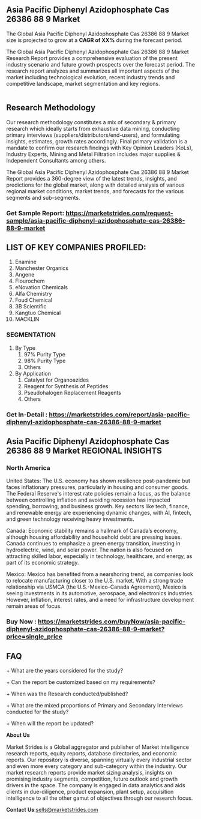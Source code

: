 <h2>Asia Pacific Diphenyl Azidophosphate Cas 26386 88 9 Market</h2>
<p>The Global Asia Pacific Diphenyl Azidophosphate Cas 26386 88 9 Market size is projected to grow at a <strong>CAGR of XX%</strong> during the forecast period.</p>
<p>The Global Asia Pacific Diphenyl Azidophosphate Cas 26386 88 9 Market Research Report provides a comprehensive evaluation of the present industry scenario and future growth prospects over the forecast period. The research report analyzes and summarizes all important aspects of the market including technological evolution, recent industry trends and competitive landscape, market segmentation and key regions.</p>
<p><img alt="" /></p>
<h2>Research Methodology</h2>
<p>Our research methodology constitutes a mix of secondary &amp; primary research which ideally starts from exhaustive data mining, conducting primary interviews (suppliers/distributors/end-users), and formulating insights, estimates, growth rates accordingly. Final primary validation is a mandate to confirm our research findings with Key Opinion Leaders (KoLs), Industry Experts, Mining and Metal Filtration includes major supplies &amp; Independent Consultants among others.</p>
<p>The Global Asia Pacific Diphenyl Azidophosphate Cas 26386 88 9 Market Report provides a 360-degree view of the latest trends, insights, and predictions for the global market, along with detailed analysis of various regional market conditions, market trends, and forecasts for the various segments and sub-segments.</p>
<h3><strong>Get Sample Report: <a href="https://marketstrides.com/request-sample/asia-pacific-diphenyl-azidophosphate-cas-26386-88-9-market">https://marketstrides.com/request-sample/asia-pacific-diphenyl-azidophosphate-cas-26386-88-9-market</a></strong></h3>
<h2>LIST OF KEY COMPANIES PROFILED:</h2>
<ol>
<li>Enamine</li>
<li>Manchester Organics</li>
<li>Angene</li>
<li>Flourochem</li>
<li>eNovation Chemicals</li>
<li>Alfa Chemistry</li>
<li>Foud Chemical</li>
<li>3B Scientific</li>
<li>Kangtuo Chemical</li>
<li>MACKLIN</li>
</ol>
<h3>SEGMENTATION</h3>
<ol>
<li>By Type
<ol>
<li>97% Purity Type</li>
<li>98% Purity Type</li>
<li>Others</li>
</ol>
</li>
<li>By Application
<ol>
<li>Catalyst for Organoazides</li>
<li>Reagent for Synthesis of Peptides</li>
<li>Pseudohalogen Replacement Reagents</li>
<li>Others</li>
</ol>
</li>
</ol>
<h3><strong>Get In-Detail : <a href="https://marketstrides.com/report/asia-pacific-diphenyl-azidophosphate-cas-26386-88-9-market">https://marketstrides.com/report/asia-pacific-diphenyl-azidophosphate-cas-26386-88-9-market</a></strong></h3>
<h2>Asia Pacific Diphenyl Azidophosphate Cas 26386 88 9 Market REGIONAL INSIGHTS</h2>
<h3>North America</h3>
<p>United States: The U.S. economy has shown resilience post-pandemic but faces inflationary pressures, particularly in housing and consumer goods. The Federal Reserve's interest rate policies remain a focus, as the balance between controlling inflation and avoiding recession has impacted spending, borrowing, and business growth. Key sectors like tech, finance, and renewable energy are experiencing dynamic changes, with AI, fintech, and green technology receiving heavy investments.</p>
<p>Canada: Economic stability remains a hallmark of Canada&rsquo;s economy, although housing affordability and household debt are pressing issues. Canada continues to emphasize a green energy transition, investing in hydroelectric, wind, and solar power. The nation is also focused on attracting skilled labor, especially in technology, healthcare, and energy, as part of its economic strategy.</p>
<p>Mexico: Mexico has benefited from a nearshoring trend, as companies look to relocate manufacturing closer to the U.S. market. With a strong trade relationship via USMCA (the U.S.-Mexico-Canada Agreement), Mexico is seeing investments in its automotive, aerospace, and electronics industries. However, inflation, interest rates, and a need for infrastructure development remain areas of focus.</p>
<h3><strong>Buy Now : <a href="https://marketstrides.com/buyNow/asia-pacific-diphenyl-azidophosphate-cas-26386-88-9-market?price=single_price">https://marketstrides.com/buyNow/asia-pacific-diphenyl-azidophosphate-cas-26386-88-9-market?price=single_price</a></strong></h3>
<h2>FAQ</h2>
<p>+ What are the years considered for the study?</p>
<p>+ Can the report be customized based on my requirements?</p>
<p>+ When was the Research conducted/published?</p>
<p>+ What are the mixed proportions of Primary and Secondary Interviews conducted for the study?</p>
<p>+ When will the report be updated?</p>
<p>𝐀𝐛𝐨𝐮𝐭 𝐔𝐬</p>
<p>Market Strides is a Global aggregator and publisher of Market intelligence research reports, equity reports, database directories, and economic reports. Our repository is diverse, spanning virtually every industrial sector and even more every category and sub-category within the industry. Our market research reports provide market sizing analysis, insights on promising industry segments, competition, future outlook and growth drivers in the space. The company is engaged in data analytics and aids clients in due-diligence, product expansion, plant setup, acquisition intelligence to all the other gamut of objectives through our research focus.</p>
<p>𝐂𝐨𝐧𝐭𝐚𝐜𝐭 𝐔𝐬:<a href="mailto:sells@marketstrides.com">sells@marketstrides.com</a></p>
